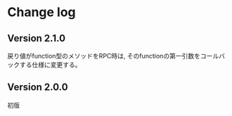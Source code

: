 # Change log

## Version 2.1.0
戻り値がfunction型のメソッドをRPC時は, そのfunctionの第一引数をコールバックする仕様に変更する。

## Version 2.0.0
初版

